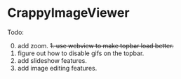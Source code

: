 # CrappyImageViewer


Todo:

0. add zoom.
~~1. use webview to make topbar load better.~~
2. figure out how to disable gifs on the topbar.
3. add slideshow features.
4. add image editing features.
